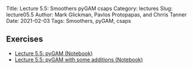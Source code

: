 Title: Lecture 5.5: Smoothers pyGAM csaps
Category: lectures
Slug: lecture05.5
Author: Mark Glickman, Pavlos Protopapas, and Chrris Tanner
Date: 2021-02-03
Tags: Smoothers, pyGAM, csaps

## Exercises
- [Lecture 5.5: pyGAM (Notebook)]({filename}notebook/cs109b_lab2_smooths_and_GAMs_2021.ipynb)
- [Lecture 5.5: pyGAM with some additions (Notebook)]({filename}notebook/cs109b_lab2_smooths_and_GAMs_more.ipynb)
